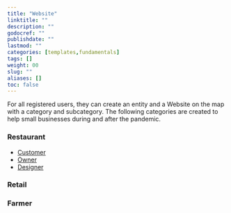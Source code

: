 ```yaml
---
title: "Website"
linktitle: ""
description: ""
godocref: ""
publishdate: ""
lastmod: ""
categories: [templates,fundamentals]
tags: []
weight: 00
slug: ""
aliases: []
toc: false
---
```


For all registered users, they can create an entity and a Website on the map with a category and subcategory. The following categories are created to help small businesses during and after the pandemic. 

### Restaurant


* [Customer](/website/restaurant/customer/)
* [Owner](/website/restaurant/owner/)
* [Designer](/website/restaurant/designer/)


### Retail

### Farmer

